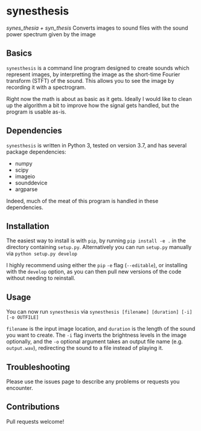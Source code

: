# synesthesis
_synes_thesia + syn_thesis_
Converts images to sound files with the sound power spectrum given by the image

## Basics
`synesthesis` is a command line program designed to create sounds which represent images, by interpretting the image as the short-time Fourier transform (STFT) of the sound. This allows you to see the image by recording it with a spectrogram.

Right now the math is about as basic as it gets. Ideally I would like to clean up the algorithm a bit to improve how the signal gets handled, but the program is usable as-is.

## Dependencies
`synesthesis` is written in Python 3, tested on version 3.7, and has several package dependencies:
- numpy
- scipy
- imageio
- sounddevice
- argparse

Indeed, much of the meat of this program is handled in these dependencies.

## Installation
The easiest way to install is with `pip`, by running
```pip install -e .```
in the directory containing `setup.py`. Alternatively you can run `setup.py` manually via
```python setup.py develop```

I highly recommend using either the `pip` `-e` flag (`--editable`), or installing with the `develop` option, as you can then pull new versions of the code without needing to reinstall.

## Usage
You can now run `synesthesis` via
```synesthesis [filename] [duration] [-i] [-o OUTFILE]```

`filename` is the input image location, and `duration` is the length of the sound you want to create. The `-i` flag inverts the brightness levels in the image optionally, and the `-o` optional argument takes an output file name (e.g. `output.wav`), redirecting the sound to a file instead of playing it.

## Troubleshooting
Please use the issues page to describe any problems or requests you encounter.

## Contributions
Pull requests welcome!
